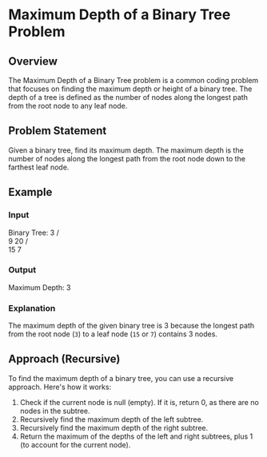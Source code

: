 # Maximum Depth of a Binary Tree Problem

## Overview
The Maximum Depth of a Binary Tree problem is a common coding problem that focuses on finding the maximum depth or height of a binary tree. The depth of a tree is defined as the number of nodes along the longest path from the root node to any leaf node.

## Problem Statement
Given a binary tree, find its maximum depth. The maximum depth is the number of nodes along the longest path from the root node down to the farthest leaf node.

## Example
### Input
Binary Tree:
             3
            / \
            9 20
           / \
          15 7

### Output
Maximum Depth: 3

### Explanation
The maximum depth of the given binary tree is 3 because the longest path from the root node (`3`) to a leaf node (`15` or `7`) contains 3 nodes.

## Approach (Recursive)
To find the maximum depth of a binary tree, you can use a recursive approach. Here's how it works:

1. Check if the current node is null (empty). If it is, return 0, as there are no nodes in the subtree.
2. Recursively find the maximum depth of the left subtree.
3. Recursively find the maximum depth of the right subtree.
4. Return the maximum of the depths of the left and right subtrees, plus 1 (to account for the current node).
